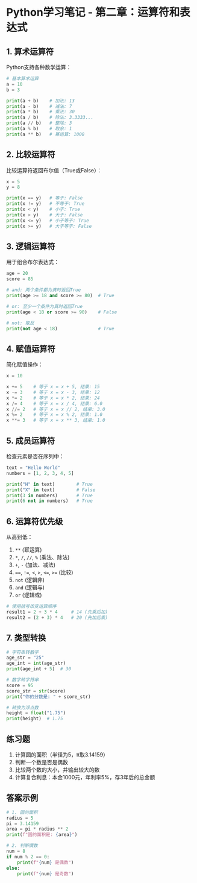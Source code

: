 # Python学习笔记 - 第二章：运算符和表达式

## 1. 算术运算符

Python支持各种数学运算：

```python
# 基本算术运算
a = 10
b = 3

print(a + b)    # 加法: 13
print(a - b)    # 减法: 7
print(a * b)    # 乘法: 30
print(a / b)    # 除法: 3.3333...
print(a // b)   # 整除: 3
print(a % b)    # 取余: 1
print(a ** b)   # 幂运算: 1000
```

## 2. 比较运算符

比较运算符返回布尔值（True或False）：

```python
x = 5
y = 8

print(x == y)   # 等于: False
print(x != y)   # 不等于: True
print(x < y)    # 小于: True
print(x > y)    # 大于: False
print(x <= y)   # 小于等于: True
print(x >= y)   # 大于等于: False
```

## 3. 逻辑运算符

用于组合布尔表达式：

```python
age = 20
score = 85

# and: 两个条件都为真时返回True
print(age >= 18 and score >= 80)  # True

# or: 至少一个条件为真时返回True
print(age < 18 or score >= 90)    # False

# not: 取反
print(not age < 18)               # True
```

## 4. 赋值运算符

简化赋值操作：

```python
x = 10

x += 5    # 等于 x = x + 5, 结果: 15
x -= 3    # 等于 x = x - 3, 结果: 12
x *= 2    # 等于 x = x * 2, 结果: 24
x /= 4    # 等于 x = x / 4, 结果: 6.0
x //= 2   # 等于 x = x // 2, 结果: 3.0
x %= 2    # 等于 x = x % 2, 结果: 1.0
x **= 3   # 等于 x = x ** 3, 结果: 1.0
```

## 5. 成员运算符

检查元素是否在序列中：

```python
text = "Hello World"
numbers = [1, 2, 3, 4, 5]

print("H" in text)        # True
print("X" in text)        # False
print(3 in numbers)       # True
print(6 not in numbers)   # True
```

## 6. 运算符优先级

从高到低：

1. `**` (幂运算)
2. `*`, `/`, `//`, `%` (乘法、除法)
3. `+`, `-` (加法、减法)
4. `==`, `!=`, `<`, `>`, `<=`, `>=` (比较)
5. `not` (逻辑非)
6. `and` (逻辑与)
7. `or` (逻辑或)

```python
# 使用括号改变运算顺序
result1 = 2 + 3 * 4     # 14 (先乘后加)
result2 = (2 + 3) * 4   # 20 (先加后乘)
```

## 7. 类型转换

```python
# 字符串转数字
age_str = "25"
age_int = int(age_str)
print(age_int + 5)  # 30

# 数字转字符串
score = 95
score_str = str(score)
print("你的分数是: " + score_str)

# 转换为浮点数
height = float("1.75")
print(height)  # 1.75
```

## 练习题

1. 计算圆的面积（半径为5，π取3.14159）
2. 判断一个数是否是偶数
3. 比较两个数的大小，并输出较大的数
4. 计算复合利息：本金1000元，年利率5%，存3年后的总金额

## 答案示例

```python
# 1. 圆的面积
radius = 5
pi = 3.14159
area = pi * radius ** 2
print(f"圆的面积是: {area}")

# 2. 判断偶数
num = 8
if num % 2 == 0:
    print(f"{num} 是偶数")
else:
    print(f"{num} 是奇数")
```